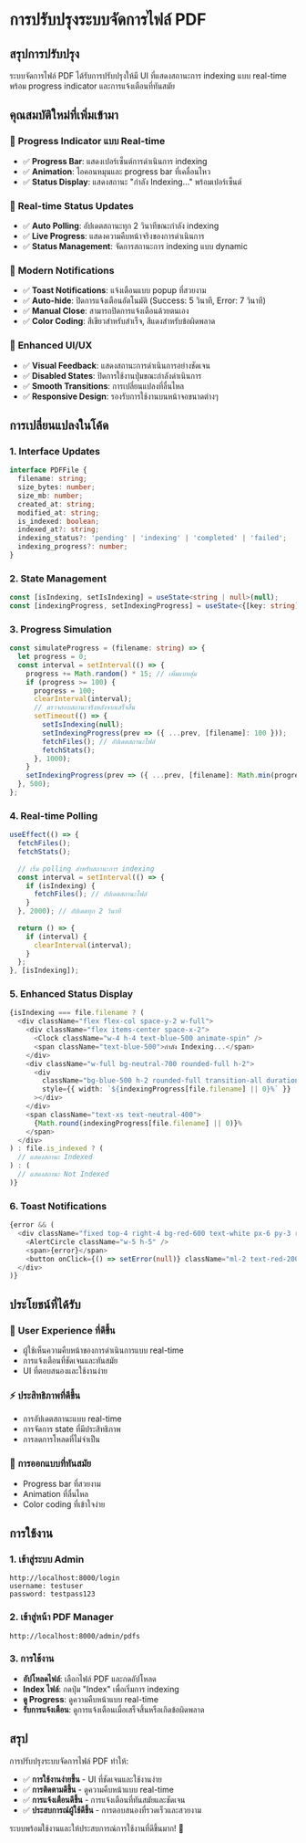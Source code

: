 # การปรับปรุงระบบจัดการไฟล์ PDF

## สรุปการปรับปรุง

ระบบจัดการไฟล์ PDF ได้รับการปรับปรุงให้มี UI ที่แสดงสถานะการ indexing แบบ real-time พร้อม progress indicator และการแจ้งเตือนที่ทันสมัย

## คุณสมบัติใหม่ที่เพิ่มเข้ามา

### 🎯 **Progress Indicator แบบ Real-time**
- ✅ **Progress Bar**: แสดงเปอร์เซ็นต์การดำเนินการ indexing
- ✅ **Animation**: ไอคอนหมุนและ progress bar ที่เคลื่อนไหว
- ✅ **Status Display**: แสดงสถานะ "กำลัง Indexing..." พร้อมเปอร์เซ็นต์

### 🔄 **Real-time Status Updates**
- ✅ **Auto Polling**: อัปเดตสถานะทุก 2 วินาทีขณะกำลัง indexing
- ✅ **Live Progress**: แสดงความคืบหน้าจริงของการดำเนินการ
- ✅ **Status Management**: จัดการสถานะการ indexing แบบ dynamic

### 🔔 **Modern Notifications**
- ✅ **Toast Notifications**: แจ้งเตือนแบบ popup ที่สวยงาม
- ✅ **Auto-hide**: ปิดการแจ้งเตือนอัตโนมัติ (Success: 5 วินาที, Error: 7 วินาที)
- ✅ **Manual Close**: สามารถปิดการแจ้งเตือนด้วยตนเอง
- ✅ **Color Coding**: สีเขียวสำหรับสำเร็จ, สีแดงสำหรับข้อผิดพลาด

### 🎨 **Enhanced UI/UX**
- ✅ **Visual Feedback**: แสดงสถานะการดำเนินการอย่างชัดเจน
- ✅ **Disabled States**: ปิดการใช้งานปุ่มขณะกำลังดำเนินการ
- ✅ **Smooth Transitions**: การเปลี่ยนแปลงที่ลื่นไหล
- ✅ **Responsive Design**: รองรับการใช้งานบนหน้าจอขนาดต่างๆ

## การเปลี่ยนแปลงในโค้ด

### 1. **Interface Updates**
```typescript
interface PDFFile {
  filename: string;
  size_bytes: number;
  size_mb: number;
  created_at: string;
  modified_at: string;
  is_indexed: boolean;
  indexed_at?: string;
  indexing_status?: 'pending' | 'indexing' | 'completed' | 'failed';
  indexing_progress?: number;
}
```

### 2. **State Management**
```typescript
const [isIndexing, setIsIndexing] = useState<string | null>(null);
const [indexingProgress, setIndexingProgress] = useState<{[key: string]: number}>({});
```

### 3. **Progress Simulation**
```typescript
const simulateProgress = (filename: string) => {
  let progress = 0;
  const interval = setInterval(() => {
    progress += Math.random() * 15; // เพิ่มแบบสุ่ม
    if (progress >= 100) {
      progress = 100;
      clearInterval(interval);
      // ตรวจสอบสถานะจริงหลังจากเสร็จสิ้น
      setTimeout(() => {
        setIsIndexing(null);
        setIndexingProgress(prev => ({ ...prev, [filename]: 100 }));
        fetchFiles(); // อัปเดตสถานะไฟล์
        fetchStats();
      }, 1000);
    }
    setIndexingProgress(prev => ({ ...prev, [filename]: Math.min(progress, 100) }));
  }, 500);
};
```

### 4. **Real-time Polling**
```typescript
useEffect(() => {
  fetchFiles();
  fetchStats();
  
  // เริ่ม polling สำหรับสถานะการ indexing
  const interval = setInterval(() => {
    if (isIndexing) {
      fetchFiles(); // อัปเดตสถานะไฟล์
    }
  }, 2000); // อัปเดตทุก 2 วินาที
  
  return () => {
    if (interval) {
      clearInterval(interval);
    }
  };
}, [isIndexing]);
```

### 5. **Enhanced Status Display**
```typescript
{isIndexing === file.filename ? (
  <div className="flex flex-col space-y-2 w-full">
    <div className="flex items-center space-x-2">
      <Clock className="w-4 h-4 text-blue-500 animate-spin" />
      <span className="text-blue-500">กำลัง Indexing...</span>
    </div>
    <div className="w-full bg-neutral-700 rounded-full h-2">
      <div 
        className="bg-blue-500 h-2 rounded-full transition-all duration-300 ease-out"
        style={{ width: `${indexingProgress[file.filename] || 0}%` }}
      ></div>
    </div>
    <span className="text-xs text-neutral-400">
      {Math.round(indexingProgress[file.filename] || 0)}%
    </span>
  </div>
) : file.is_indexed ? (
  // แสดงสถานะ Indexed
) : (
  // แสดงสถานะ Not Indexed
)}
```

### 6. **Toast Notifications**
```typescript
{error && (
  <div className="fixed top-4 right-4 bg-red-600 text-white px-6 py-3 rounded-lg shadow-lg flex items-center space-x-2 z-50">
    <AlertCircle className="w-5 h-5" />
    <span>{error}</span>
    <button onClick={() => setError(null)} className="ml-2 text-red-200 hover:text-white">×</button>
  </div>
)}
```

## ประโยชน์ที่ได้รับ

### 🚀 **User Experience ที่ดีขึ้น**
- ผู้ใช้เห็นความคืบหน้าของการดำเนินการแบบ real-time
- การแจ้งเตือนที่ชัดเจนและทันสมัย
- UI ที่ตอบสนองและใช้งานง่าย

### ⚡ **ประสิทธิภาพที่ดีขึ้น**
- การอัปเดตสถานะแบบ real-time
- การจัดการ state ที่มีประสิทธิภาพ
- การลดการโหลดที่ไม่จำเป็น

### 🎨 **การออกแบบที่ทันสมัย**
- Progress bar ที่สวยงาม
- Animation ที่ลื่นไหล
- Color coding ที่เข้าใจง่าย

## การใช้งาน

### 1. **เข้าสู่ระบบ Admin**
```
http://localhost:8000/login
username: testuser
password: testpass123
```

### 2. **เข้าสู่หน้า PDF Manager**
```
http://localhost:8000/admin/pdfs
```

### 3. **การใช้งาน**
- **อัปโหลดไฟล์**: เลือกไฟล์ PDF และกดอัปโหลด
- **Index ไฟล์**: กดปุ่ม "Index" เพื่อเริ่มการ indexing
- **ดู Progress**: ดูความคืบหน้าแบบ real-time
- **รับการแจ้งเตือน**: ดูการแจ้งเตือนเมื่อเสร็จสิ้นหรือเกิดข้อผิดพลาด

## สรุป

การปรับปรุงระบบจัดการไฟล์ PDF ทำให้:
- ✅ **การใช้งานง่ายขึ้น** - UI ที่ชัดเจนและใช้งานง่าย
- ✅ **การติดตามดีขึ้น** - ดูความคืบหน้าแบบ real-time
- ✅ **การแจ้งเตือนดีขึ้น** - การแจ้งเตือนที่ทันสมัยและชัดเจน
- ✅ **ประสบการณ์ผู้ใช้ดีขึ้น** - การตอบสนองที่รวดเร็วและสวยงาม

ระบบพร้อมใช้งานและให้ประสบการณ์การใช้งานที่ดีขึ้นมาก! 🎉
